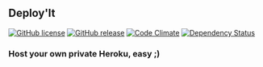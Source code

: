 ## Deploy'It

[![GitHub license](https://img.shields.io/github/license/jbox-web/deploy-it.svg)](https://github.com/jbox-web/deploy-it/blob/master/LICENSE)
[![GitHub release](https://img.shields.io/github/release/jbox-web/deploy-it.svg)](https://github.com/jbox-web/deploy-it/releases/latest)
[![Code Climate](https://codeclimate.com/github/jbox-web/deploy-it.png)](https://codeclimate.com/github/jbox-web/deploy-it)
[![Dependency Status](https://gemnasium.com/jbox-web/deploy-it.svg)](https://gemnasium.com/jbox-web/deploy-it)

### Host your own private Heroku, easy ;)
